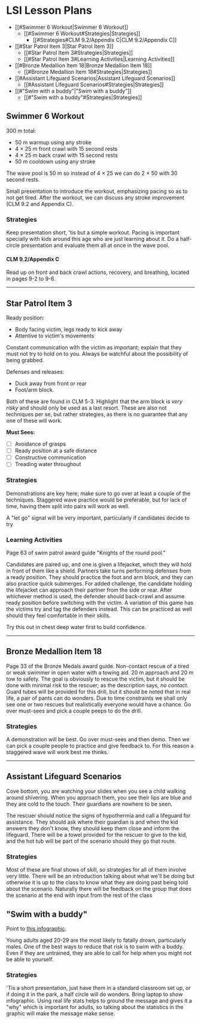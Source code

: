 # LSI Lesson Plans

- [[#Swimmer 6 Workout|Swimmer 6 Workout]]
	- [[#Swimmer 6 Workout#Strategies|Strategies]]
		- [[#Strategies#CLM 9.2/Appendix C|CLM 9.2/Appendix C]]
- [[#Star Patrol Item 3|Star Patrol Item 3]]
	- [[#Star Patrol Item 3#Strategies|Strategies]]
	- [[#Star Patrol Item 3#Learning  Activities|Learning  Activities]]
- [[#Bronze Medallion Item 18|Bronze Medallion Item 18]]
	- [[#Bronze Medallion Item 18#Strategies|Strategies]]
- [[#Assistant Lifeguard Scenarios|Assistant Lifeguard Scenarios]]
	- [[#Assistant Lifeguard Scenarios#Strategies|Strategies]]
- [[#"Swim with a buddy"|"Swim with a buddy"]]
	- [[#"Swim with a buddy"#Strategies|Strategies]]



## Swimmer 6 Workout
300 m total:
- 50 m warmup using any stroke
- 4 $\times$ 25 m front crawl with 15 second rests
- 4 $\times$ 25 m back crawl with 15 second rests
- 50 m cooldown using any stroke

The wave pool is 50 m so instead of 4 $\times$ 25 we can do 2 $\times$ 50 with 30 second rests.

Small presentation to introduce the workout, emphasizing pacing so as to not get tired. After the workout, we can discuss any stroke improvement (CLM 9.2 and Appendix C).

### Strategies

Keep presentation short, 'tis but a simple workout. Pacing is important specially with kids around this age who are just learning about it. Do a half-circle presentation and evaluate them all at once in the wave pool.

#### CLM 9.2/Appendix C

Read up on front and back crawl actions, recovery, and breathing, located in pages 9-2 to 9-6.

---

## Star Patrol Item 3

Ready position:
- Body facing victim, legs ready to kick away
-  Attentive to victim's movements

Constant communication with the victim as important; explain that they must not try to hold on to you. Always be watchful about the possibility of being grabbed.

Defenses and releases:
- Duck away from front or rear
- Foot/arm block.

Both of these are found in CLM 5-3. Highlight that the arm block is *very risky* and should only be used as a last resort. These are also not techniques per se, but rather strategies, as there is no guarantee that any one of these will work.

**Must Sees:**

- [ ] Avoidance of grasps
- [ ] Ready position at a safe distance
- [ ] Constructive communication
- [ ] Treading water throughout

### Strategies

Demonstrations are key here; make sure to go over at least a couple of the techniques. Staggered wave practice would be preferable, but for lack of time, having them split into pairs will work as well.

A "let go" signal will be very important, particularly if candidates decide to try

### Learning  Activities

Page 63 of swim patrol award guide "Knights of the round pool."

Candidates are paired up, and one is given a lifejacket, which they will hold in front of them like a shield. Partners take turns performing defenses from a ready position. They should practice the foot and arm block, and they can also practice quick submerges. For added challenge, the candidate holding the lifejacket can approach their partner from the side or rear. After whichever method is used, the defender should back-crawl and assume ready position before switching with the victim. A variation of this game has the victims try and tag the defenders instead. This can be practiced as well should they feel comfortable in their skills.

Try this out in chest deep water first to build confidence.

---

## Bronze Medallion Item 18

Page 33 of the Bronze Medals award guide. Non-contact rescue of a tired or weak swimmer in open water with a towing aid. 20 m approach and 20 m tow to safety. The goal is obviously to rescue the victim, but it should be done with minimal risk to the rescuer; as the description says, *no contact*. Guard tubes will be provided for this drill, but it should be noted that in real life, a pair of pants can do wonders. Due to time constraints we shall only see one or two rescues but realistically everyone would have a chance. Go over must-sees and pick a couple peeps to do the drill.

### Strategies

A demonstration will be best. Go over must-sees and then demo. Then we can pick a couple people to practice and give feedback to. For this reason a staggered wave will work best me thinks.

---

## Assistant Lifeguard Scenarios

Cove bottom, you are watching your slides when you see a child walking around shivering. When you approach them, you see their lips are blue and they are cold to the touch. Their guardians are nowhere to be seen.

The rescuer should notice the signs of hypothermia and call a lifeguard for assistance. They should ask where their guardian is and when the kid answers they don't know, they should keep them close and inform the lifeguard. There will be a towel provided for the rescuer to give to the kid, and the hot tub will be part of the scenario should they go that route.

### Strategies

Most of these are final shows of skill, so strategies for all of them involve very little. There will be an introduction talking about what we'll be doing but otherwise it is up to the class to know what they are doing past being told about the scenario. Naturally there will be feedback on the group that does the scenario at the end with input from the rest of the class


## "Swim with a buddy"

Point to [this infographic](https://www.lifesaving.org/public/download/files/190301).

Young adults aged 20-29 are the most likely to fatally drown, particularly males. One of the best ways to reduce that risk is to swim with a buddy. Even if they are untrained, they are able to call for help when you might not be able to yourself.

### Strategies

'Tis a short presentation, just  have them in a standard classroom set up, or if doing it in the park, a half circle will do wonders. Bring laptop to show infographic. Using real life stats helps to ground the message and gives it a "why" which is important for adults, so talking about the statistics in the graphic will make the message make sense.